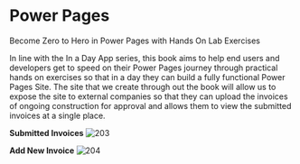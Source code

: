 # Power Pages
Become Zero to Hero in Power Pages with Hands On Lab Exercises

In line with the In a Day App series, this book aims to help end users and developers get to speed on their Power Pages journey through practical hands on exercises so that in a day they can build a fully functional Power Pages Site. The site that we create through out the book will allow us to expose the site to external companies so that they can upload the invoices of ongoing construction for approval and allows them to view the submitted invoices at a single place. 


**Submitted Invoices**
![203](https://user-images.githubusercontent.com/29351010/225808883-582076a6-3e76-4121-8f5a-a3d94e79db40.png)

**Add New Invoice**
![204](https://user-images.githubusercontent.com/29351010/225808920-7aebfbeb-7908-4edc-a606-422ee13b4ab3.png)
